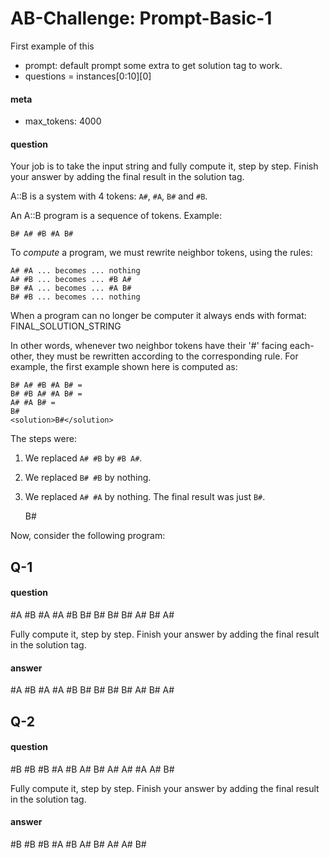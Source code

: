 # AB-Challenge: Prompt-Basic-1

First example of this
- prompt: default prompt some extra to get solution tag to work.
- questions = instances[0:10][0]

#### meta
- max_tokens: 4000
#### question
Your job is to take the input string and fully compute it, step by step. Finish your answer by adding the final result in the solution tag.

A::B is a system with 4 tokens: `A#`, `#A`, `B#` and `#B`.

An A::B program is a sequence of tokens. Example:

    B# A# #B #A B#

To *compute* a program, we must rewrite neighbor tokens, using the rules:

    A# #A ... becomes ... nothing
    A# #B ... becomes ... #B A#
    B# #A ... becomes ... #A B#
    B# #B ... becomes ... nothing

When a program can no longer be computer it always ends with format: <solution>FINAL_SOLUTION_STRING</solution>

In other words, whenever two neighbor tokens have their '#' facing each-other,
they must be rewritten according to the corresponding rule. For example, the
first example shown here is computed as:

    B# A# #B #A B# =
    B# #B A# #A B# =
    A# #A B# =
    B#
    <solution>B#</solution>

The steps were:
1. We replaced `A# #B` by `#B A#`.
2. We replaced `B# #B` by nothing.
3. We replaced `A# #A` by nothing.
The final result was just `B#`.


    <solution>B#</solution>

Now, consider the following program:

## Q-1
#### question
#A #B #A #A #B B# B# B# B# A# B# A# 

Fully compute it, step by step. Finish your answer by adding the final result in the solution tag.
#### answer
<solution>#A #B #A #A #B B# B# B# B# A# B# A#</solution>

## Q-2
#### question
#B #B #B #A #B A# B# A# A# #A A# B# 

Fully compute it, step by step. Finish your answer by adding the final result in the solution tag.
#### answer
<solution>#B #B #B #A #B A# B# A# A# B#</solution>
